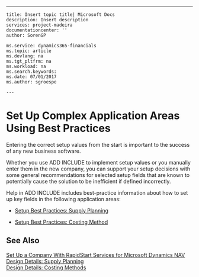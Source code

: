 ---
    title: Insert topic title| Microsoft Docs
    description: Insert description
    services: project-madeira
    documentationcenter: ''
    author: SorenGP

    ms.service: dynamics365-financials
    ms.topic: article
    ms.devlang: na
    ms.tgt_pltfrm: na
    ms.workload: na
    ms.search.keywords:
    ms.date: 07/01/2017
    ms.author: sgroespe

    ---
# Set Up Complex Application Areas Using Best Practices
Entering the correct setup values from the start is important to the success of any new business software.  
  
 Whether you use ADD INCLUDE<!--[!INCLUDE[rim](../../includes/rim_md.md)]--> to implement setup values or you manually enter them in the new company, you can support your setup decisions with some general recommendations for selected setup fields that are known to potentially cause the solution to be inefficient if defined incorrectly.  
  
 Help in ADD INCLUDE<!--[!INCLUDE[navnow](../../includes/navnow_md.md)]--> includes best-practice information about how to set up key fields in the following application areas:  
  
-   [Setup Best Practices: Supply Planning](../setup-best-practices-supply-planning.md)  
  
-   [Setup Best Practices: Costing Method](../setup-best-practices-costing-method.md)  
  
## See Also  
 [Set Up a Company With RapidStart Services for Microsoft Dynamics NAV](../set-up-a-company-with-rapidstart-services-for-microsoft-dynamics-nav.md)   
 [Design Details: Supply Planning](../design-details-supply-planning.md)   
 [Design Details: Costing Methods](../design-details-costing-methods.md)